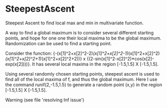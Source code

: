 # SteepestAscent
Steepest Ascent to find local max and min in multivariate function.

A way to find a global maximum is to consider several different starting points, and hope for one one their local maxima to be the global maximum. Randomization can be used to find a starting point. 

Consider the function: {-(x[1]^2+x[2]^2-2)*(x[1]^2+x[2]^2-1)*(x[1]^2+x[2]^2)*(x[1]^2+x[2]^2+1)*(x[1]^2+x[2]^2+2))} x {(2-sin(x[1]^2-x[2]^2)*cos(x[2]-exp(x[2])))}.
It has several local maxima in the region [-1.5,1.5] X [-1.5,1.5]. 

Using several randomly chosen starting points, steepest ascent is used to find all of the local maxima of f, and thus the global maximum.
Here I use the command runif(2,-1.5,1.5) to generate a random point (x,y) in the region [-1.5,1.5] X [-1.5,1.5]. 

Warning (see file 'resolving Inf issue')
